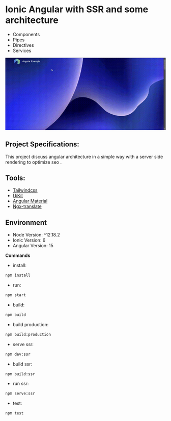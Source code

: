 # Ionic Angular with SSR and some architecture

- Components
- Pipes
- Directives
- Services

![demo](hashim_repo_image.gif)

## Project Specifications:

This project discuss angular architecture in a simple way with a server side rendering to optimize seo .


## Tools:

- [Tailwindcss](https://tailwindcss.com/)
- [UiKit](https://getuikit.com/)
- [Angular Material](https://material.angular.io/)
- [Ngx-translate](https://github.com/ngx-translate/core)


## Environment 
- Node Version: ^12.18.2
- Ionic Version: 6
- Angular Version: 15


**Commands**

- install:
```bash
npm install
```
- run: 
```bash
npm start
```
- build:
```bash
npm build
```
- build production:
```bash
npm build:production
```
- serve ssr:
```bash
npm dev:ssr
```

- build ssr:
```bash
npm build:ssr
```

- run ssr:
```bash
npm serve:ssr
```

- test: 
```bash
npm test
```
